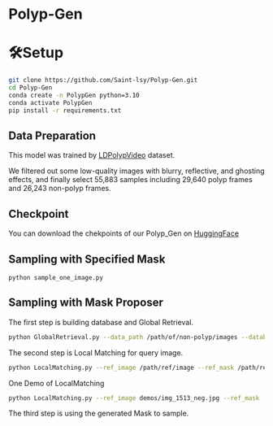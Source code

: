 # Polyp-Gen

# 🛠Setup

```bash
git clone https://github.com/Saint-lsy/Polyp-Gen.git
cd Polyp-Gen
conda create -n PolypGen python=3.10
conda activate PolypGen
pip install -r requirements.txt
```

## Data Preparation
This model was trained by [LDPolypVideo](https://github.com/dashishi/LDPolypVideo-Benchmark) dataset.

We filtered out some low-quality images with blurry, reflective, and ghosting effects, and finally select 55,883 samples including 29,640 polyp frames and 26,243 non-polyp frames. 
## Checkpoint
You can download the chekpoints of our Polyp_Gen on [HuggingFace](https://huggingface.co/Saint-lsy/Polyp-Gen-sd2-inpainting/tree/main)  

## Sampling with Specified Mask
```
python sample_one_image.py
```

## Sampling with Mask Proposer
The first step is building database and Global Retrieval.
```bash
python GlobalRetrieval.py --data_path /path/of/non-polyp/images --database_path /path/to/build/database --image_path /path/of/query/image/
```
The second step is Local Matching for query image.
```bash
python LocalMatching.py --ref_image /path/ref/image --ref_mask /path/ref/mask --query_image /path/query/image --mask_proposal /path/to/save/mask
```
One Demo of LocalMatching
```bash
python LocalMatching.py --ref_image demos/img_1513_neg.jpg --ref_mask  demos/mask_1513.jpg --query_image  demos/img_1592_neg.jpg --mask_proposal gen_mask.jpg
```

The third step is using the generated Mask to sample.
